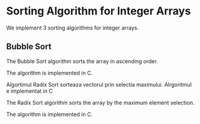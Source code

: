 # Sorting Algorithm for Integer Arrays

We implement 3 sorting algorithms for integer arrays.

## Bubble Sort

The Bubble Sort algorithm sorts the array in ascending order.

The algorithm is implemented in C.

Algortimul Radix Sort sorteaza vectorul prin selectia maximului.
Alrgoritmul e implementat in C

The Radix Sort algorithm sorts the array by the maximum element selection.

The algorithm is implemented in C.

